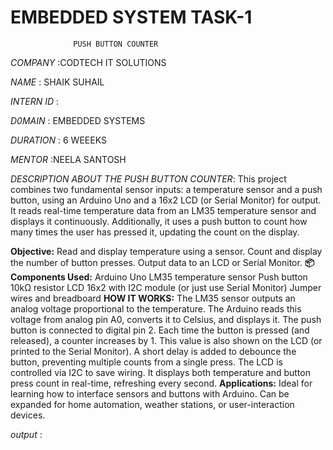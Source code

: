  # EMBEDDED SYSTEM TASK-1
                  PUSH BUTTON COUNTER 
  
  *COMPANY*   :CODTECH IT SOLUTIONS
  
  *NAME*      : SHAIK SUHAIL
  
  *INTERN ID* : 
  
  *D0MAIN*    : EMBEDDED SYSTEMS
  
  *DURATION*  : 6 WEEEKS
  
  *MENTOR*    :NEELA SANTOSH  
  
  *DESCRIPTION ABOUT THE PUSH BUTTON COUNTER*:    This project combines two fundamental sensor inputs: a temperature sensor and a push button, using an Arduino Uno and a 16x2 LCD (or Serial Monitor) for output. It reads real-time temperature data from an LM35 temperature sensor and displays it continuously. Additionally, it uses a push button to count how many times the user has pressed it, updating the count on the display.
  
**Objective:**
Read and display temperature using a sensor.
Count and display the number of button presses.
Output data to an LCD or Serial Monitor.
**📦 Components Used:**
Arduino Uno
LM35 temperature sensor
Push button
10kΩ resistor
LCD 16x2 with I2C module (or just use Serial Monitor)
Jumper wires and breadboard
**HOW IT WORKS:**
The LM35 sensor outputs an analog voltage proportional to the temperature. The Arduino reads this voltage from analog pin A0, converts it to Celsius, and displays it.
The push button is connected to digital pin 2. Each time the button is pressed (and released), a counter increases by 1. This value is also shown on the LCD (or printed to the Serial Monitor). A short delay is added to debounce the button, preventing multiple counts from a single press.
The LCD is controlled via I2C to save wiring. It displays both temperature and button press count in real-time, refreshing every second.
**Applications:**
Ideal for learning how to interface sensors and buttons with Arduino.
Can be expanded for home automation, weather stations, or user-interaction devices.

*output*    :

  
  
